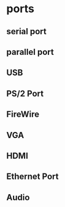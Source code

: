 # ports

## serial port

## parallel port

## USB

## PS/2 Port

## FireWire

## VGA

## HDMI

## Ethernet Port

## Audio
